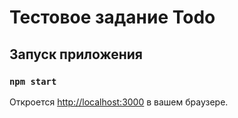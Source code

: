 # Тестовое задание Todo


## Запуск приложения

### `npm start`

Откроется [http://localhost:3000](http://localhost:3000) в вашем браузере.
